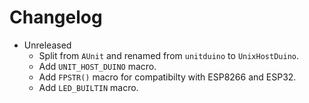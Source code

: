 # Changelog

* Unreleased
    * Split from `AUnit` and renamed from `unitduino` to `UnixHostDuino`.
    * Add `UNIT_HOST_DUINO` macro.
    * Add `FPSTR()` macro for compatibilty with ESP8266 and ESP32.
    * Add `LED_BUILTIN` macro.
